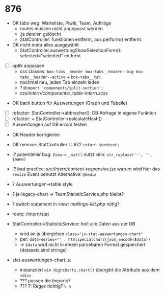 # 876
- OK tabs weg: Warteliste, Piwik, Team, Aufträge
    - routes müssen nicht angepasst werden
    - .js deteien gelöscht
    - StatController: funktionen entfernt, aus perform() entfernt
- OK nicht mehr alles ausgewählt
    - StatController.auswertungShowSelectionForm(): selected="selected" entfernt
- [ ] optik anpassen
    - css classes: `box-tabs__header box-tabs__header--big box-tabs__header--active` + `box-tabs__tab`
    - nochmal neu, jeden Tab einzeln laden
    - ? `@import 'components/split-section';`
    - *css/intern/components/_table-intern.scss*
- OK back button für Auswertungen (Graph und Tabelle)
- [ ] refactor: StatController->abbrecher(): DB Abfrage in eigene Funktion
- [ ] refactor: + StatController->calculateHash()
- [ ] Auswertungen auf DB errors testen
- OK Header korrigieren
- OK remove: StatController L: 672 `return $content;`
- !? potentieller bug: `View->__set()` nutzt kein: `str_replace('-', '', $name)`
- !? bad practice: *src/intern/content-responsive.jss* warum wird hier das `resize` Event benutzt Alternative: `@media` 
- ? Auswertungen->table style
- ? js-legacy-chart -> TeamStatisticService.php bleibt?
- ? switch statement in view: *mailings-list.php* nötig?

- route: /intern/stat

- StatController->StatisticService: holt alle Daten aus der DB
    - wird an js übergeben `class="js-stat-auswertungen-chart"`
    - per: `data-series="' . htmlspecialchars(json_encode($data))`
    - -> `$data` wird nicht in einem parsebaren Format gespeichert (datasets sind strings)  
- stat-auswertungen-chart.js:
    - instanziiert `ein Highcharts.chart()` übergibt die Attribute aus dem `<div>`
    - ??? passen die Imports?
    - ??? 7: Regex richtig? `\ n`